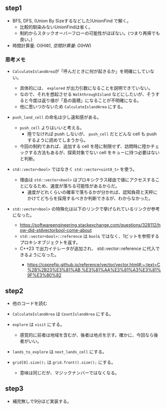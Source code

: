 ## step1

- BFS, DFS, (Union By Sizeするなどした)UnionFind で解く。
  - 比較的馴染みないUnionFindは省く。
  - 制約からスタックオーバーフローの可能性がほぼない。(つまり再帰でも良い。)
- 時間計算量: O(H*W), 空間計算量: O(H*W)

### 思考メモ

- `CalculateIslandArea`が「呼んだときに何が起きるか」を明確にしていない。
  - 具体的には、 `explored` が出力引数になることを説明できていない。
  - なので、それを想起させる `WalkthroughIsland` などにしたいが、そうすると今度は返り値が「島の面積」になることが不明確になる。
  - 他に思いつかないため `CalculateIslandArea` にする。

- `push_land_cell` の命名は少し違和感がある。
  - `push_cell` よりはいいと考える。
    - 陸でなければ push しないが、 `push_cell` だとどんな cell も push するように読めてしまうから。
  - 今回の制約であれば、追加する cell を陸に制限せず、訪問時に陸かチェックする方法もあるが、探索対象でない cell をキューに持つ必要はないと判断。

- `std::vector<bool>` ではなきく `std::vector<uint8_t>` を使う。
  - 理由は `std::vector<bool>` はプロキシクラス経由で値にアクセスすることになるため、速度が落ちる可能性があるからだ。
    - 速度がどれくらいの確率で落ちるかが分かれば、認知負荷と天秤にかけてどちらを採用するべきか判断できるが、わからなかった。
- `std::vector<bool>` の特殊化は以下のリンクで挙げられているリンクが参考になった。
  - https://softwareengineering.stackexchange.com/questions/328112/how-did-stdvectorbool-come-about
  - `std::vector<bool>::reference` は `bool&` ではなく、1ビットを参照するプロキシオブジェクトを返す。
  - C++23 で出力イテレータが追加され、 std::vector<bool>::reference  に代入できるようになった。
    - https://cpprefjp.github.io/reference/vector/vector.html#:~:text=C%2B%2B23%E3%81%AB,%E3%81%AA%E3%81%A3%E3%81%9F%E3%80%82 

## step2

- 他のコードを読む

- `CalculateIslandArea` は `CountIslandArea` にする。

- `explore` は `visit` にする。
  - 感覚的に前者は地域を含むが、後者は地点を示す。確かに、今回なら後者がいい。

- `lands_to_explore` は `next_lands_cell` にする。

- `grid[0].size();` は `grid.front().size();` にする。
  - 意味は同じだが、マジックナンバーではなくなる。

## step3
- 補完無しで9分ほど実装する。
